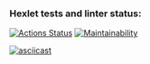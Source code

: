 ### Hexlet tests and linter status:
[![Actions Status](https://github.com/TatulArt/frontend-project-lvl2/workflows/hexlet-check/badge.svg)](https://github.com/TatulArt/frontend-project-lvl2/actions)
[![Maintainability](https://api.codeclimate.com/v1/badges/117a71f921ee2826bb5f/maintainability)](https://codeclimate.com/github/TatulArt/frontend-project-lvl2/maintainability)

[![asciicast](https://asciinema.org/a/asl3W247DPY92IERtjVq0cmCG.svg)](https://asciinema.org/a/QNBH17IiPmFC76eGcne3YrgAk)